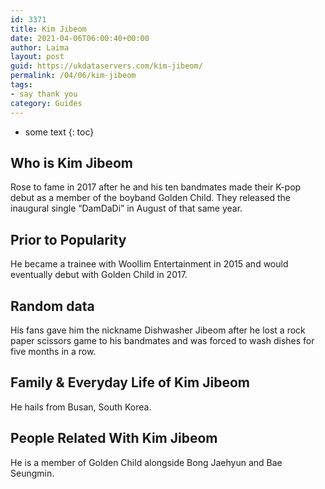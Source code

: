 ```yaml
---
id: 3371
title: Kim Jibeom
date: 2021-04-06T06:00:40+00:00
author: Laima
layout: post
guid: https://ukdataservers.com/kim-jibeom/
permalink: /04/06/kim-jibeom
tags:
- say thank you
category: Guides
---
```


* some text
{: toc}


## Who is Kim Jibeom
                  
                  
                  
Rose to fame in 2017 after he and his ten bandmates made their K-pop debut as a member of the boyband Golden Child. They released the inaugural single &#8220;DamDaDi&#8221; in August of that same year. 
                  
              
            
              
            
                
                
                
## Prior to Popularity
                  
                  
                  
He became a trainee with Woollim Entertainment in 2015 and would eventually debut with Golden Child in 2017. 
                  
              
            
              
            
                
                
                
## Random data
                  
                  
                  
His fans gave him the nickname Dishwasher Jibeom after he lost a rock paper scissors game to his bandmates and was forced to wash dishes for five months in a row. 
                  
              
            
              
            
                
                
                
## Family & Everyday Life of Kim Jibeom
                  
                  
                  
He hails from Busan, South Korea. 
                  
              
            
              
            
                
                
                
## People Related With Kim Jibeom
                  
                  
                  
He is a member of Golden Child alongside Bong Jaehyun and Bae Seungmin. 
                  
              
            
              
            
                
              
            
              
              
            
            
              
            
          
          
          